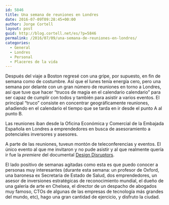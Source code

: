 ```yaml
---
id: 5846
title: Una semana de reuniones en Londres
date: 2016-07-09T09:28:45+00:00
author: Jorge Cortell
layout: post
guid: http://blog.cortell.net/es/?p=5846
permalink: /2016/07/09/una-semana-de-reuniones-en-londres/
categories:
  - General
  - Londres
  - Personal
  - Placeres de la vida
---
```

Después del viaje a Boston regresé con una gripe, por supuesto, en fin de semana como de costumbre. Así que el lunes tenía energía cero, pero una semana por delante con un gran número de reuniones en torno a Londres, así que tuve que hacer &#8220;trucos de magia en el calendario calendario&#8221; para ser capaz de cumplir con todos y también para asistir a varios eventos. El principal &#8220;truco&#8221; consiste en concentrar geográficamente reuniones, añadiendo en el calendario el tiempo que se tarda en ir desde el punto A al punto B.

Las reuniones iban desde la Oficina Económica y Comercial de la Embajada Española en Londres a emprendedores en busca de asesoramiento a potenciales inversores y asesores.

A parte de las reuniones, tuveun montón de teleconferencias y eventos. El único evento al que me invitaron y no pude asistir y al que realmente quería ir fue la _premiere_ del documental [Design Disruptors](http://blog.invisionapp.com/design-disruptors-premiere/).

El lado positivo de semanas agitadas como esta es que puedo conocer a personas muy interesantes (durante esta semana: un profesor de Oxford, una baronesa ex Secretaria de Estado de Salud, dos emprendedores, un asesor de inversiones estratégicas de reconocimiento mundial, el dueño de una galería de arte en Chelsea, el director de un despacho de abogados muy famoso, CTOs de algunas de las empresas de tecnología más grandes del mundo, etc), hago una gran cantidad de ejercicio, y disfruto la ciudad.
